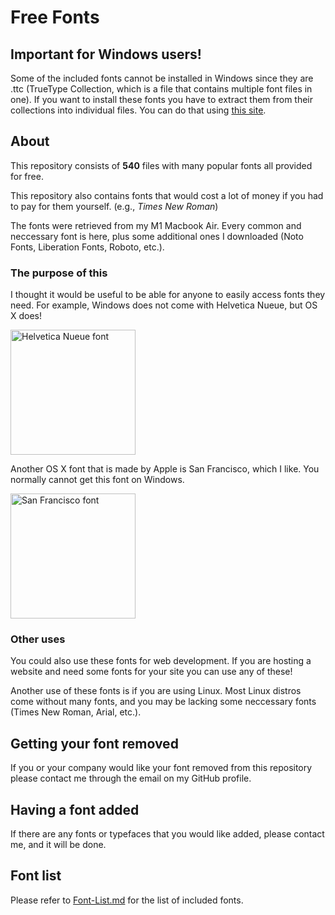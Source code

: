 # Free Fonts

## Important for Windows users!

Some of the included fonts cannot be installed in Windows since they are .ttc (TrueType Collection, which is a file that contains multiple font files in one). If you want to install these fonts you have to extract them from their collections into individual files. You can do that using [this site](https://transfonter.org/ttc-unpack).

## About

This repository consists of **540** files with many popular fonts all provided for free.

This repository also contains fonts that would cost a lot of money if you had to pay for them yourself. (e.g., *Times New Roman*)

The fonts were retrieved from my M1 Macbook Air. Every common and neccessary font is here, plus some additional ones I downloaded (Noto Fonts, Liberation Fonts, Roboto, etc.).

### The purpose of this

I thought it would be useful to be able for anyone to easily access fonts they need. For example, Windows does not come with Helvetica Nueue, but OS X does!

<img src="https://upload.wikimedia.org/wikipedia/commons/thumb/0/00/Helvetica_Neue_typeface_weights.svg/1280px-Helvetica_Neue_typeface_weights.svg.png" alt="Helvetica Nueue font" width="200">

Another OS X font that is made by Apple is San Francisco, which I like. You normally cannot get this font on Windows.

<img src="https://typographica.org/wp-content/uploads/2016/02/SF_Typographica_01.png" alt="San Francisco font" width="200">

### Other uses

You could also use these fonts for web development. If you are hosting a website and need some fonts for your site you can use any of these!

Another use of these fonts is if you are using Linux. Most Linux distros come without many fonts, and you may be lacking some neccessary fonts (Times New Roman, Arial, etc.).

## Getting your font removed

If you or your company would like your font removed from this repository please contact me through the email on my GitHub profile.

## Having a font added

If there are any fonts or typefaces that you would like added, please contact me, and it will be done.

## Font list

Please refer to [Font-List.md](Font-List.md) for the list of included fonts.
